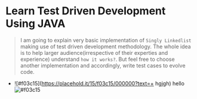 # Learn Test Driven Development Using JAVA
> I am going to explain very basic implementation of `Singly Linkedlist` making use of test driven development methodology. The whole idea is to help larger audience(irrespective of their experties and experience) understand `how it works?`. But feel free to choose another implementation and accordingly, write test cases to evolve code.
- ![#f03c15](https://placehold.it/15/f03c15/000000?text=+ hgjgh) hello ![#f03c15](https://placehold.it/15/f03c15/000000?text=+)
